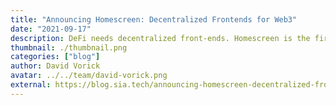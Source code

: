 ```yaml
---
title: "Announcing Homescreen: Decentralized Frontends for Web3"
date: "2021-09-17"
description: DeFi needs decentralized front-ends. Homescreen is the first and only dashboard for users to access all their DeFi apps in one place.
thumbnail: ./thumbnail.png
categories: ["blog"]
author: David Vorick
avatar: ../../team/david-vorick.png
external: https://blog.sia.tech/announcing-homescreen-decentralized-frontends-for-web3-113a3564530d
---
```

